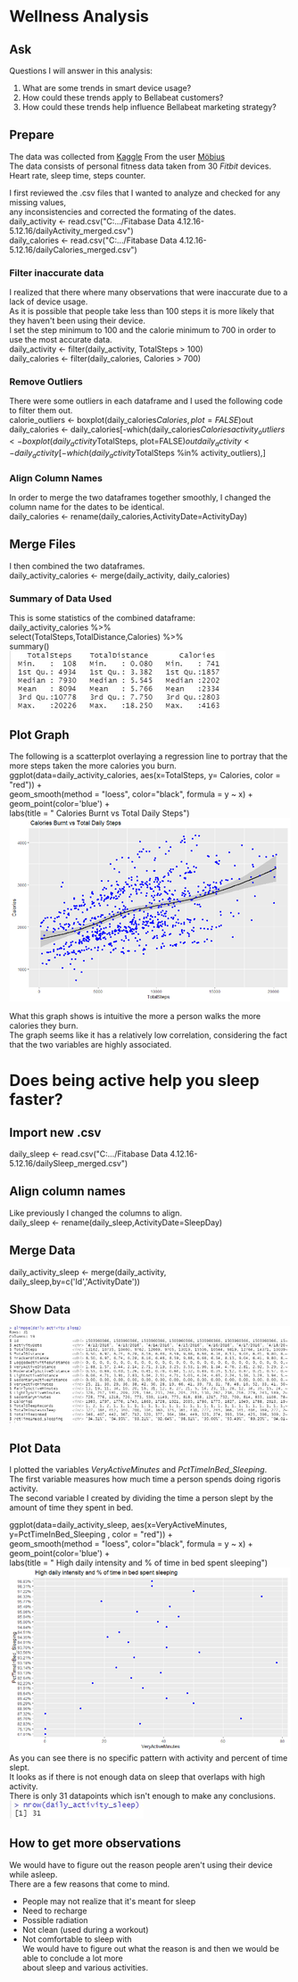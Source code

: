 # Wellness Analysis
## Ask
Questions I will answer in this analysis:
1. What are some trends in smart device usage?
2. How could these trends apply to Bellabeat customers?
3. How could these trends help influence Bellabeat marketing strategy?
## Prepare
The data was collected from [Kaggle](https://www.kaggle.com/arashnic/fitbit) From the user [Möbius](https://www.kaggle.com/arashnic)  
The data consists of personal fitness data taken from 30 *Fitbit* devices.  
Heart rate, sleep time, steps counter.  

I first reviewed the .csv files that I wanted to analyze and checked for any missing values,  
any inconsistencies and corrected the formating of the dates.  
daily_activity <- read.csv("C:.../Fitabase Data 4.12.16-5.12.16/dailyActivity_merged.csv")  
daily_calories <- read.csv("C:.../Fitabase Data 4.12.16-5.12.16/dailyCalories_merged.csv")  
    
### Filter inaccurate data
I realized that there where many observations that were inaccurate due to a lack of device usage.  
As it is possible that people take less than 100 steps it is more likely that they haven't been using their device.  
I set the step minimum to 100 and the calorie minimum to 700 in order to use the most accurate data.  
daily_activity <- filter(daily_activity, TotalSteps > 100)  
daily_calories <-  filter(daily_calories, Calories > 700)  
### Remove Outliers
There were some outliers in each dataframe and I used the following code to filter them out.  
calorie_outliers <- boxplot(daily_calories$Calories,plot=FALSE)$out  
daily_calories <- daily_calories[-which(daily_calories$Calories %in% calorie_outliers),]  
activity_outliers <- boxplot(daily_activity$TotalSteps, plot=FALSE)$out  
daily_activity<- daily_activity[-which(daily_activity$TotalSteps %in% activity_outliers),]  
### Align Column Names
In order to merge the two dataframes together smoothly, I changed the column name for the dates to be identical.   
daily_calories <- rename(daily_calories,ActivityDate=ActivityDay)  
## Merge Files
I then combined the two dataframes.  
daily_activity_calories <- merge(daily_activity, daily_calories)  
### Summary of Data Used
This is some statistics of the combined dataframe:  
daily_activity_calories %>%   
  select(TotalSteps,TotalDistance,Calories) %>%   
  summary()  
![summary](img/Some_data.JPG)
## Plot Graph
The following is a scatterplot overlaying a regression line to portray that the more steps taken the more calories you burn.  
ggplot(data=daily_activity_calories, aes(x=TotalSteps, y= Calories, color = "red")) +   
  geom_smooth(method = "loess", color="black", formula = y ~ x)  + geom_point(color='blue')  +  
  labs(title = " Calories Burnt vs Total Daily Steps")    
![plot of calories vs daily steps](img/calories_burnt_vs_daily_step.jpg)  

What this graph shows is intuitive the more a person walks the more calories they burn.  
The graph seems like it has a relatively low correlation, considering the fact that the two variables are highly associated.   
# Does being active help you sleep faster?
## Import new .csv
daily_sleep <- read.csv("C:.../Fitabase Data 4.12.16-5.12.16/dailySleep_merged.csv")
## Align column names
Like previously I changed the columns to align.  
daily_sleep <- rename(daily_sleep,ActivityDate=SleepDay)
## Merge Data
daily_activity_sleep <- merge(daily_activity, daily_sleep,by=c('Id','ActivityDate'))
## Show Data
![](img/daily_activity_sleep_glimpse.JPG)
## Plot Data
I plotted the variables *VeryActiveMinutes* and *PctTimeInBed_Sleeping*.  
The first variable measures how much time a person spends doing rigoris activity.  
The second variable I created by dividing the time a person slept by the amount of time they spent in bed.  

ggplot(data=daily_activity_sleep, aes(x=VeryActiveMinutes, y=PctTimeInBed_Sleeping , color = "red")) +   
  geom_smooth(method = "loess", color="black", formula = y ~ x)  + geom_point(color='blue')  +  
  labs(title = " High daily intensity and % of time in bed spent sleeping")    
![](img/High_daily_intesity.jpg.jpg)  
As you can see there is no specific pattern with activity and percent of time slept.  
It looks as if there is not enough data on sleep that overlaps with high activity.  
There is only 31 datapoints which isn't enough to make any conclusions.  
![](img/num_observations_sleep.JPG)
## How to get more observations
We would have to figure out the reason people aren't using their device while asleep.  
There are a few reasons that come to mind.  
- People may not realize that it's meant for sleep
- Need to recharge
- Possible radiation
- Not clean (used during a workout)
- Not comfortable to sleep with  
We would have to figure out what the reason is and then we would be able to conclude a lot more  
about sleep and various activities.  



